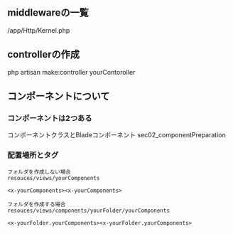 ## middlewareの一覧
/app/Http/Kernel.php

## controllerの作成
php artisan make:controller yourContoroller

## コンポーネントについて
### コンポーネントは2つある
コンポーネントクラスとBladeコンポーネント
sec02_componentPreparation
### 配置場所とタグ
```
フォルダを作成しない場合
resouces/views/yourComponents

<x-yourComponents><x-yourComponents>
```
```
フォルダを作成する場合
resouces/views/components/yourFolder/yourComponents

<x-yourFolder.yourComponents><x-yourFolder.yourComponents>
```
